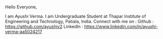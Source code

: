 Hello Everyone,

I am Ayushi Verma. I am Undergraduate Student at Thapar Institute of Engineering and Technology, Patiala, India.
Connect with me on :
Github : https://github.com/ayushiv2
LinkedIn : https://www.linkedin.com/in/ayushi-verma-aa5024217 
